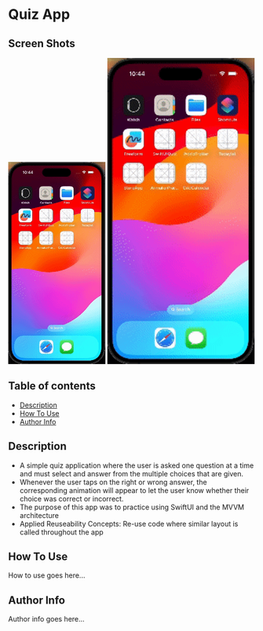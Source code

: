 # Quiz App
## Screen Shots
![Alt Text](https://github.com/MiguelAcostaDelVecchio/QuizApp/blob/main/Gifs/QuizAppMainBranchGif.gif)
<img src="https://github.com/MiguelAcostaDelVecchio/QuizApp/blob/main/Gifs/QuizAppMainBranchGif.gif" width="300" height="624" />
## Table of contents
- [Description](https://github.com/MiguelAcostaDelVecchio/QuizApp/edit/main/README.md#description)
- [How To Use](https://github.com/MiguelAcostaDelVecchio/QuizApp/edit/main/README.md#how-to-use)
- [Author Info](https://github.com/MiguelAcostaDelVecchio/QuizApp/edit/main/README.md#author-info)
## Description
- A simple quiz application where the user is asked one question at a time and must select and answer from the multiple choices that are given.
- Whenever the user taps on the right or wrong answer, the corresponding animation will appear to let the user know whether their choice was correct or incorrect.
- The purpose of this app was to practice using SwiftUI and the MVVM architecture
- Applied Reuseability Concepts: Re-use code where similar layout is called throughout the app
## How To Use
How to use goes here...
## Author Info
Author info goes here...
